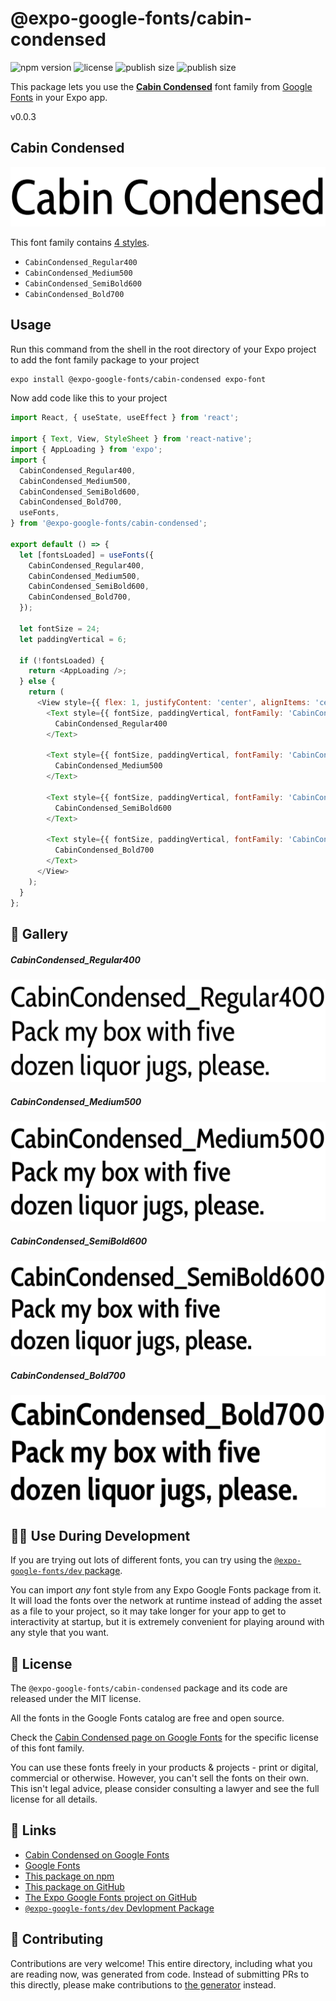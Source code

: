 # @expo-google-fonts/cabin-condensed

![npm version](https://flat.badgen.net/npm/v/@expo-google-fonts/cabin-condensed)
![license](https://flat.badgen.net/github/license/expo/google-fonts)
![publish size](https://flat.badgen.net/packagephobia/install/@expo-google-fonts/cabin-condensed)
![publish size](https://flat.badgen.net/packagephobia/publish/@expo-google-fonts/cabin-condensed)

This package lets you use the [**Cabin Condensed**](https://fonts.google.com/specimen/Cabin+Condensed) font family from [Google Fonts](https://fonts.google.com/) in your Expo app.

v0.0.3

## Cabin Condensed

![Cabin Condensed](./font-family.png)

This font family contains [4 styles](#-gallery).

- `CabinCondensed_Regular400`
- `CabinCondensed_Medium500`
- `CabinCondensed_SemiBold600`
- `CabinCondensed_Bold700`

## Usage

Run this command from the shell in the root directory of your Expo project to add the font family package to your project
```sh
expo install @expo-google-fonts/cabin-condensed expo-font
```

Now add code like this to your project
```js
import React, { useState, useEffect } from 'react';

import { Text, View, StyleSheet } from 'react-native';
import { AppLoading } from 'expo';
import {
  CabinCondensed_Regular400,
  CabinCondensed_Medium500,
  CabinCondensed_SemiBold600,
  CabinCondensed_Bold700,
  useFonts,
} from '@expo-google-fonts/cabin-condensed';

export default () => {
  let [fontsLoaded] = useFonts({
    CabinCondensed_Regular400,
    CabinCondensed_Medium500,
    CabinCondensed_SemiBold600,
    CabinCondensed_Bold700,
  });

  let fontSize = 24;
  let paddingVertical = 6;

  if (!fontsLoaded) {
    return <AppLoading />;
  } else {
    return (
      <View style={{ flex: 1, justifyContent: 'center', alignItems: 'center' }}>
        <Text style={{ fontSize, paddingVertical, fontFamily: 'CabinCondensed_Regular400' }}>
          CabinCondensed_Regular400
        </Text>

        <Text style={{ fontSize, paddingVertical, fontFamily: 'CabinCondensed_Medium500' }}>
          CabinCondensed_Medium500
        </Text>

        <Text style={{ fontSize, paddingVertical, fontFamily: 'CabinCondensed_SemiBold600' }}>
          CabinCondensed_SemiBold600
        </Text>

        <Text style={{ fontSize, paddingVertical, fontFamily: 'CabinCondensed_Bold700' }}>
          CabinCondensed_Bold700
        </Text>
      </View>
    );
  }
};

```

## 🔡 Gallery

##### CabinCondensed_Regular400
![CabinCondensed_Regular400](./8864cf658e1904654fb267649af1a35b07c0f9e7b2df523910efcfa047857270.ttf.png)

##### CabinCondensed_Medium500
![CabinCondensed_Medium500](./19d7c8b72085fd1898042b6adfa002bee67aa85565ea042e3383c6d9718262f3.ttf.png)

##### CabinCondensed_SemiBold600
![CabinCondensed_SemiBold600](./204e4e214a76e3cc970598f75636fbe098a6541146bb02dd3d1ec67c8e155e5b.ttf.png)

##### CabinCondensed_Bold700
![CabinCondensed_Bold700](./8b3d243ed807d45b1666f9a3866bc69260a7d81fe656a1d0fc9335302b4d82fa.ttf.png)


## 👩‍💻 Use During Development

If you are trying out lots of different fonts, you can try using the [`@expo-google-fonts/dev` package](https://github.com/expo/google-fonts/tree/master/font-packages/dev#readme).

You can import *any* font style from any Expo Google Fonts package from it. It will load the fonts
over the network at runtime instead of adding the asset as a file to your project, so it may take longer
for your app to get to interactivity at startup, but it is extremely convenient
for playing around with any style that you want.

## 📖 License

The `@expo-google-fonts/cabin-condensed` package and its code are released under the MIT license.

All the fonts in the Google Fonts catalog are free and open source.

Check the [Cabin Condensed page on Google Fonts](https://fonts.google.com/specimen/Cabin+Condensed) for the specific license of this font family.

You can use these fonts freely in your products & projects - print or digital, commercial or otherwise. However, you can't sell the fonts on their own. This isn't legal advice, please consider consulting a lawyer and see the full license for all details.

## 🔗 Links

- [Cabin Condensed on Google Fonts](https://fonts.google.com/specimen/Cabin+Condensed)
- [Google Fonts](https://fonts.google.com/)
- [This package on npm](https://www.npmjs.com/package/@expo-google-fonts/cabin-condensed)
- [This package on GitHub](https://github.com/expo/google-fonts/tree/master/font-packages/cabin-condensed)
- [The Expo Google Fonts project on GitHub](https://github.com/expo/google-fonts)
- [`@expo-google-fonts/dev` Devlopment Package](https://github.com/expo/google-fonts/tree/master/font-packages/dev)


## 🤝 Contributing

Contributions are very welcome! This entire directory, including what you are reading now, was generated from code. Instead of submitting PRs to this directly, please make contributions to [the generator](https://github.com/expo/google-fonts/tree/master/packages/generator) instead.
